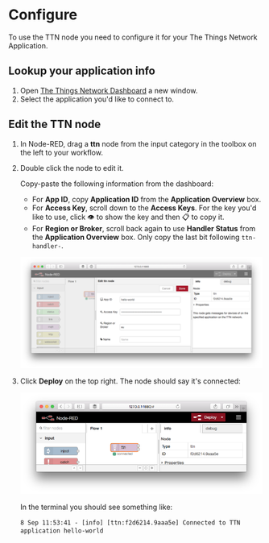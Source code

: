 # Configure
To use the TTN node you need to configure it for your The Things Network Application.

## Lookup your application info

1.  Open [The Things Network Dashboard](https://preview.dashboard.thethingsnetwork.org/) a new window.
2.  Select the application you'd like to connect to.

## Edit the TTN node

1.  In Node-RED, drag a **ttn** node from the input category in the toolbox on the left to your workflow.
2.  Double click the node to edit it.

    Copy-paste the following information from the dashboard:

    * For **App ID**, copy **Application ID** from the **Application Overview** box.
    * For **Access Key**, scroll down to the **Access Keys**. For the key you'd like to use, click 👁 to show the key and then 📋 to copy it.
    * For **Region or Broker**, scroll back again to use **Handler Status** from the **Application Overview** box. Only copy the last bit following `ttn-handler-`.

    ![](node-red-ttn-edit.png)

4.  Click **Deploy** on the top right. The node should say it's connected:

    ![](node-red-ttn-connected.png)

    In the terminal you should see something like:

        8 Sep 11:53:41 - [info] [ttn:f2d6214.9aaa5e] Connected to TTN application hello-world